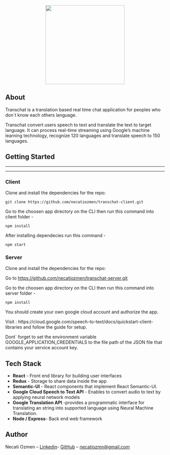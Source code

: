 <div align="center">
 <img width= "250px" src="https://image.ibb.co/eGFnry/logo_preview_dd95d6d3_5fd9_4982_abc3_191b6d00e9eb.jpg" ></img>
</div>

## About

<p>Transchat is a translation based real time chat application for peoples who don`t know each others language.</p>
<p>Transchat convert users speech to text and translate the text to target language.
It can process real-time streaming using Google’s machine learning technology, recognize 120 languages and translate speech to 150 languages.</p>

## Getting Started

<div align="center">
 
 </div>

<hr>

<div align="center">

</div>
<hr>

### Client

Clone and install the dependencies for the repo:

`git clone https://github.com/necatiozmen/transchat-client.git`

Go to the choosen app directory on the CLI then run this command into client folder -

`npm install`

After installing dependecies run this command -

`npm start`

### Server

Clone and install the dependencies for the repo:

Go to https://github.com/necatiozmen/transchat-server.git

Go to the choosen app directory on the CLI then run this command into server folder -

`npm install`

You should create your own google cloud account and authorize the app.
<p>Visit : https://cloud.google.com/speech-to-text/docs/quickstart-client-libraries and follow the guide for setup.</p>

Dont` forget to set the environment variable GOOGLE_APPLICATION_CREDENTIALS  to the file path of the JSON file that contains your service account key.

## Tech Stack

* **React** - Front end library for building user interfaces
* **Redux** - Storage to share data inside the app
* **Semantic-UI** - React components that implement React Semantic-UI.
* **Google Cloud Speech to Text API** - Enables to convert audio to text by applying  neural network models 
* **Google Translation API** -provides a  programmatic interface for translating an  string into supported language using Neural Machine Translation.
* **Node / Express**- Back end web framework




## Author

Necati Ozmen – [Linkedin](https://www.linkedin.com/in/necatiozmen)- [GitHub](https://github.com/necatiozmen) – necatiozmn@gmail.com














